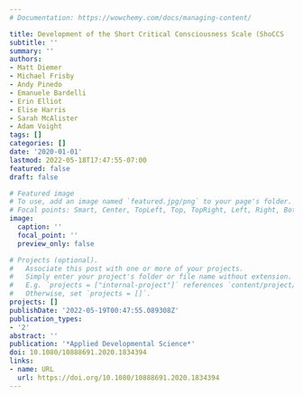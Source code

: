 ```yaml
---
# Documentation: https://wowchemy.com/docs/managing-content/

title: Development of the Short Critical Consciousness Scale (ShoCCS
subtitle: ''
summary: ''
authors:
- Matt Diemer
- Michael Frisby
- Andy Pinedo
- Emanuele Bardelli
- Erin Elliot
- Elise Harris
- Sarah McAlister
- Adam Voight
tags: []
categories: []
date: '2020-01-01'
lastmod: 2022-05-18T17:47:55-07:00
featured: false
draft: false

# Featured image
# To use, add an image named `featured.jpg/png` to your page's folder.
# Focal points: Smart, Center, TopLeft, Top, TopRight, Left, Right, BottomLeft, Bottom, BottomRight.
image:
  caption: ''
  focal_point: ''
  preview_only: false

# Projects (optional).
#   Associate this post with one or more of your projects.
#   Simply enter your project's folder or file name without extension.
#   E.g. `projects = ["internal-project"]` references `content/project/deep-learning/index.md`.
#   Otherwise, set `projects = []`.
projects: []
publishDate: '2022-05-19T00:47:55.089308Z'
publication_types:
- '2'
abstract: ''
publication: '*Applied Developmental Science*'
doi: 10.1080/10888691.2020.1834394
links:
- name: URL
  url: https://doi.org/10.1080/10888691.2020.1834394
---
```

